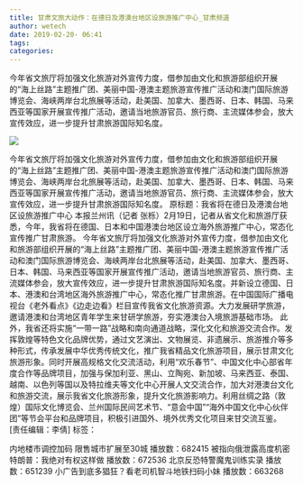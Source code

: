 ```yaml
---
title: 甘肃文旅大动作：在德日及港澳台地区设旅游推广中心_甘肃频道
author: wetech
date: 2019-02-20- 06:41
tags: 
categories: 
---
```

今年省文旅厅将加强文化旅游对外宣传力度，借参加由文化和旅游部组织开展的“海上丝路”主题推广团、美丽中国-港澳主题旅游宣传推广活动和澳门国际旅游博览会、海峡两岸台北旅展等活动，赴美国、加拿大、墨西哥、日本、韩国、马来西亚等国家开展宣传推广活动，邀请当地旅游官员、旅行商、主流媒体参会，放大宣传效应，进一步提升甘肃旅游国际知名度。
<!-- more -->
                
<img align="center" border="0" src="http://p2.ifengimg.com/a/2016/0810/204c433878d5cf9size1_w16_h16.png" />
                
                
            
今年省文旅厅将加强文化旅游对外宣传力度，借参加由文化和旅游部组织开展的“海上丝路”主题推广团、美丽中国-港澳主题旅游宣传推广活动和澳门国际旅游博览会、海峡两岸台北旅展等活动，赴美国、加拿大、墨西哥、日本、韩国、马来西亚等国家开展宣传推广活动，邀请当地旅游官员、旅行商、主流媒体参会，放大宣传效应，进一步提升甘肃旅游国际知名度。
原标题：我省将在德日及港澳台地区设旅游推广中心
本报兰州讯（记者 张栎）2月19日，记者从省文化和旅游厅获悉，今年，我省将在德国、日本和中国港澳台地区设立海外旅游推广中心，常态化宣传推广甘肃旅游。
今年省文旅厅将加强文化旅游对外宣传力度，借参加由文化和旅游部组织开展的“海上丝路”主题推广团、美丽中国-港澳主题旅游宣传推广活动和澳门国际旅游博览会、海峡两岸台北旅展等活动，赴美国、加拿大、墨西哥、日本、韩国、马来西亚等国家开展宣传推广活动，邀请当地旅游官员、旅行商、主流媒体参会，放大宣传效应，进一步提升甘肃旅游国际知名度。并新设立德国、日本、港澳和台湾地区海外旅游推广中心，常态化推广甘肃旅游。在中国国际广播电视台《老外看点》《边走边看》栏目宣传我省文化旅游资源。大力发展研学旅游，邀请港澳和台湾地区青年学生来甘研学旅游，夯实港澳台入境旅游基础市场。
此外，我省还将实施“一带一路”战略和南向通道战略，深化文化和旅游交流合作。发挥敦煌等特色文化品牌优势，通过文艺演出、文物展览、非遗展示、旅游推介等多种形式，传承发展中华优秀传统文化，推广我省精品文化旅游项目，展示甘肃文化旅游形象。同时开展高规格文化交流活动，利用“欢乐春节”、中国文化中心部省年度合作等品牌项目，加强与保加利亚、黑山、立陶宛、新加坡、马来西亚、泰国、越南、以色列等国以及特拉维夫等文化中心开展人文交流合作，加大对港澳台文化和旅游交流，展示我省文化旅游形象，提升文化旅游影响力。利用丝绸之路（敦煌）国际文化博览会、兰州国际民间艺术节、“意会中国”“海外中国文化中心伙伴团”等节会平台和品牌项目，积极引进国外、境外优秀文化项目来甘交流互鉴。
[责任编辑：李倩]
标签：
 
 
 
 
 
 
             
内地楼市调控加码 限售城市扩展至30城
播放数：682415
被指向俄泄露高度机密 特朗普：我绝对有权这样做
播放数：672536
北京反恐特警魔鬼训练实录
播放数：651239
小广告到底多猖狂？看老司机智斗地铁扫码小妹
播放数：663268
